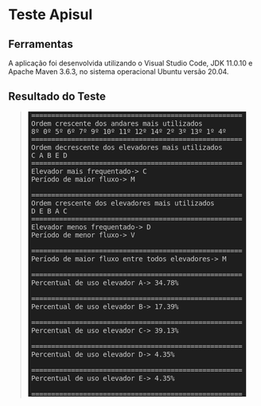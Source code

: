 
# Teste Apisul
## Ferramentas
A aplicação foi desenvolvida utilizando o Visual Studio Code, JDK 11.0.10 e Apache Maven 3.6.3, no sistema operacional Ubuntu versão 20.04.

## Resultado do Teste
>![alt text](https://github.com/Eduardo-Lenuzza/teste-apisul/blob/master/TesteApisul/ResultadoTeste.png?raw=true)
